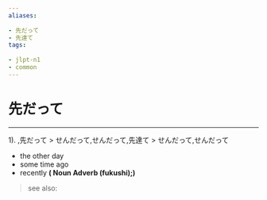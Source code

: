 ```yaml
---
aliases:
    
- 先だって
- 先達て
tags:
    
- jlpt-n1
- common
---
```


# 先だって
---
1).
,先だって > せんだって,せんだって,先達て > せんだって,せんだって

- the other day
- some time ago
- recently
**( Noun Adverb (fukushi);)**
> see also: 
            